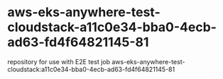 # aws-eks-anywhere-test-cloudstack-a11c0e34-bba0-4ecb-ad63-fd4f64821145-81
repository for use with E2E test job aws-eks-anywhere-test-cloudstack:a11c0e34-bba0-4ecb-ad63-fd4f64821145-81
